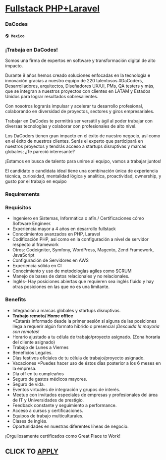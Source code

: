 # [Fullstack PHP+Laravel](https://www.remotewlb.com/apply/fullstack-php-laravel-57451)  
### DaCodes  
#### `🌎 Mexico`  

### ¡Trabaja en DaCodes!

Somos una firma de expertos en software y transformación digital de alto impacto.

Durante 9 años hemos creado soluciones enfocadas en la tecnología e innovación gracias a nuestro equipo de 220 talentosos #DaCoders, Desarrolladores, arquitectos, Diseñadores UX/UI, PMs, QA testers y más, que se integran a nuestros proyectos con clientes en LATAM y Estados Unidos para lograr resultados sobresalientes.  
  
Con nosotros lograrás impulsar y acelerar tu desarrollo profesional, colaborando en diversidad de proyectos, sectores y giros empresariales.  
  
Trabajar en DaCodes te permitirá ser versátil y ágil al poder trabajar con diversas tecnologías y colaborar con profesionales de alto nivel.  
  
Los DaCoders tienen gran impacto en el éxito de nuestro negocio, así como en el éxito de nuestros clientes. Serás el experto que participará en nuestros proyectos y tendrás acceso a startups disruptivas y marcas globales; ¿Te pareció interesante?  
  
¡Estamos en busca de talento para unirse al equipo, vamos a trabajar juntos!  
  
El candidato o candidata ideal tiene una combinación única de experiencia técnica, curiosidad, mentalidad lógica y analítica, proactividad, ownership, y gusto por el trabajo en equipo

### Requirements

### Requisitos

  * Ingeniero en Sistemas, Informática o afín./ Certificaciones cómo Software Engineer.
  * Experiencia mayor a 4 años en desarrollo fullstack
  * Conocimientos avanzados en PHP, Laravel
  * Codificación PHP, así como en la configuración a nivel de servidor respecto al framework
  * Otros: Codeigniter, Symfony, WordPress, Magento, Zend Framework, JavaScript
  * Configuración de Servidores en AWS
  * Experiencia sólida en CI
  * Conocimiento y uso de metodologías agiles como SCRUM
  * Manejo de bases de datos relacionales y no relacionales.
  * Inglés- Hay posiciones abiertas que requieren sea inglés fluido y hay otras posiciones en las que no es una limitante.

### Benefits

  * Integración a marcas globales y startups disruptivas.
  * **Trabajo remoto/ Home office**  
*Estarás informado desde la primer sesión si alguna de las posiciones llega a requerir algún formato híbrido o presencial _¡Descuida la mayoría son remotas!_
  * Horario ajustado a tu célula de trabajo/proyecto asignado. (Zona horaria del cliente asignado)
  * Trabajo de Lunes a Viernes
  * Beneficios Legales.
  * Días festivos oficiales de tu célula de trabajo/proyecto asignado.
  * Vacaciones *Puedes hacer uso de éstos días posterior a los 6 meses en la empresa.
  * Día off en tu cumpleaños 
  * Seguro de gastos médicos mayores.
  * Seguro de vida.
  * Eventos virtuales de integración y grupos de interés.
  * Meetup con invitados especiales de empresas y profesionales del área de IT y Universidades de prestigio.
  * Feedback constante y seguimiento a performance.
  * Acceso a cursos y certificaciones.
  * Equipos de trabajo multiculturales.
  * Clases de inglés.
  * Oportunidades en nuestras diferentes líneas de negocio.

¡Orgullosamente certificados como Great Place to Work!

  
## CLICK TO [APPLY](https://www.remotewlb.com/apply/fullstack-php-laravel-57451)

